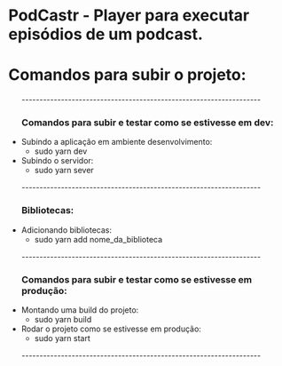 # PodCastr - Player para executar episódios de um podcast.


<h1> Comandos para subir o projeto: </h1>

<ul>
  
  <p>-------------------------------------------------------------------</p>
  
  <h3>Comandos para subir e testar como se estivesse em dev: </h3>
  
  <li> Subindo a aplicação em ambiente desenvolvimento: 
      <ul>
        <li>sudo yarn dev</li>
      </ul>
  </li>
  
  <li> Subindo o servidor: 
      <ul>
        <li>sudo yarn sever</li>
      </ul>
  </li>
  
  <p>-------------------------------------------------------------------</p>
  
  <h3> Bibliotecas: </h3>
  
  <li> Adicionando bibliotecas: 
      <ul>
        <li>sudo yarn add nome_da_biblioteca</li>
      </ul>
  </li>
  
  <p>-------------------------------------------------------------------</p>
  
  <h3>Comandos para subir e testar como se estivesse em produção: </h3>
  
  <li> Montando uma build do projeto: 
      <ul>
        <li>sudo yarn build</li>
      </ul>
  </li>
  
  <li> Rodar o projeto como se estivesse em produção: 
      <ul>
        <li>sudo yarn start</li>
      </ul>
  </li>
  
  <p>-------------------------------------------------------------------</p>
      
</ul>
